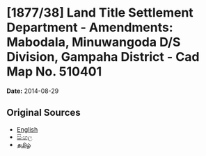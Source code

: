 # [1877/38] Land Title Settlement Department - Amendments: Mabodala, Minuwangoda D/S Division, Gampaha District - Cad Map No. 510401

**Date:** 2014-08-29

## Original Sources

- [English](https://documents.gov.lk/view/extra-gazettes/2014/8/1877-38_E.pdf)
- [සිංහල](https://documents.gov.lk/view/extra-gazettes/2014/8/1877-38_S.pdf)
- [தமிழ்](https://documents.gov.lk/view/extra-gazettes/2014/8/1877-38_T.pdf)
